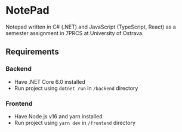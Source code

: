 # NotePad

Notepad written in C# (.NET) and JavaScript (TypeScript, React) as a semester assignment in 7PRCS at University of Ostrava.

## Requirements

### Backend

- Have .NET Core 6.0 installed
- Run project using `dotnet run` in `/backend` directory

### Frontend

- Have Node.js v16 and yarn installed
- Run project using `yarn dev` in `/frontend` directory
